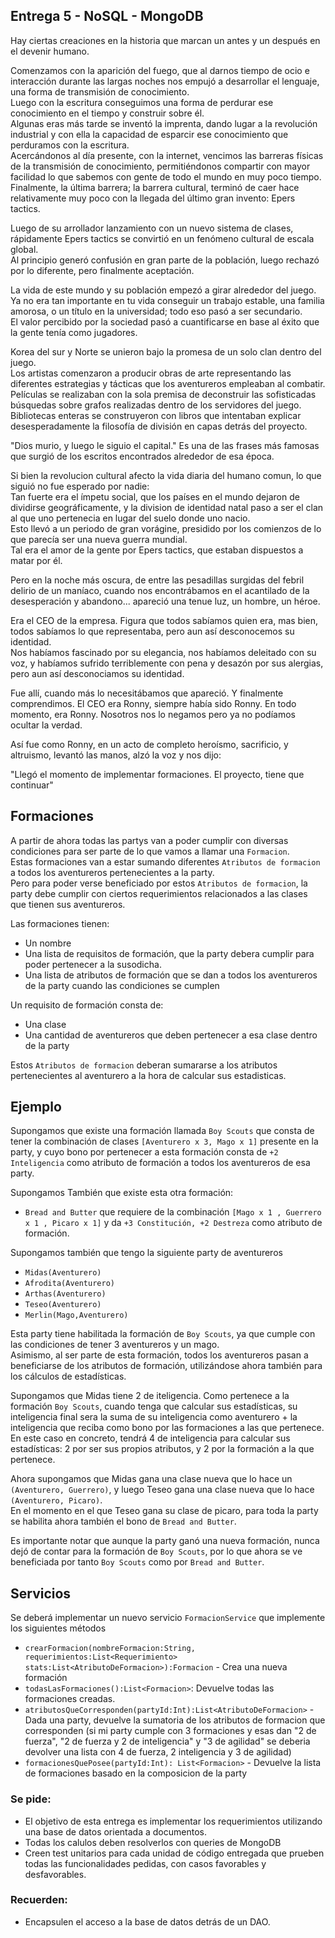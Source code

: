 
## Entrega 5 - NoSQL - MongoDB
Hay ciertas creaciones en la historia que marcan un antes y un después en el devenir humano.

Comenzamos con la aparición del fuego, que al darnos tiempo de ocio e interacción durante las largas noches nos empujó a desarrollar el lenguaje, una forma de transmisión de conocimiento. <br />
Luego con la escritura conseguimos una forma de perdurar ese conocimiento en el tiempo y construir sobre él.  <br />
Algunas eras más tarde se inventó la imprenta, dando lugar a la revolución industrial y con ella la capacidad de esparcir ese conocimiento que perduramos con la escritura.  <br />
Acercándonos al día presente, con la internet, vencimos las barreras físicas de la transmisión de conocimiento, permitiéndonos compartir con mayor facilidad lo que sabemos con gente de todo el mundo en muy poco tiempo.  <br />
Finalmente, la última barrera; la barrera cultural, terminó de caer hace relativamente muy poco con la llegada del último gran invento: Epers tactics.

Luego de su arrollador lanzamiento con un nuevo sistema de clases, rápidamente Epers tactics se convirtió en un fenómeno cultural de escala global.  <br />
Al principio generó confusión en gran parte de la población, luego rechazó por lo diferente, pero finalmente aceptación.

La vida de este mundo y su población empezó a girar alrededor del juego. Ya no era tan importante en tu vida conseguir un trabajo estable, una familia amorosa, o un título en la universidad; todo eso pasó a ser secundario.  <br />
El valor percibido por la sociedad pasó a cuantificarse en base al éxito que la gente tenía como jugadores.

Korea del sur y Norte se unieron bajo la promesa de un solo clan dentro del juego.  <br />
Los artistas comenzaron a producir obras de arte representando las diferentes estrategias y tácticas que los aventureros empleaban al combatir.  <br />
Películas se realizaban con la sola premisa de deconstruir las sofisticadas búsquedas sobre grafos realizadas dentro de los servidores del juego.  <br />
Bibliotecas enteras se construyeron con libros que intentaban explicar desesperadamente la filosofía de división en capas detrás del proyecto.

"Dios murio, y luego le siguio el capital." Es una de las frases más famosas que surgió de los escritos encontrados alrededor de esa época.

Si bien la revolucion cultural afecto la vida diaria del humano comun, lo que siguió no fue esperado por nadie:   <br />
Tan fuerte era el ímpetu social, que los países en el mundo dejaron de dividirse geográficamente, y la division de identidad natal paso a ser el clan al que uno pertenecia en lugar del suelo donde uno nacio.   <br />
Esto llevó a un periodo de gran vorágine, presidido por los comienzos de lo que parecía ser una nueva guerra mundial.  <br />
Tal era el amor de la gente por Epers tactics, que estaban dispuestos a matar por él.

Pero en la noche más oscura, de entre las pesadillas surgidas del febril delirio de un maníaco, cuando nos encontrábamos en el acantilado de la desesperación y abandono...  apareció una tenue luz, un hombre, un héroe.

Era el CEO de la empresa. Figura que todos sabíamos quien era, mas bien, todos sabíamos  lo que representaba, pero aun así desconocemos su identidad.  <br />
Nos habíamos fascinado por su elegancia, nos habíamos deleitado con su voz, y habíamos sufrido terriblemente con pena y desazón por sus alergias, pero aun así desconociamos su identidad.

Fue allí, cuando más lo necesitábamos que apareció. Y finalmente comprendimos. El CEO era Ronny, siempre había sido Ronny. En todo momento, era Ronny. Nosotros nos lo negamos pero ya no podíamos ocultar la verdad.

Así fue como Ronny, en un acto de completo heroísmo, sacrificio, y altruismo, levantó las manos, alzó la voz y nos dijo:

"Llegó el momento de implementar formaciones. El proyecto, tiene que continuar"


## Formaciones

A partir de ahora todas las partys van a poder cumplir con diversas condiciones para ser parte de lo que vamos a llamar una `Formacion`. <br />
Estas formaciones van a estar sumando diferentes `Atributos de formacion` a todos los aventureros pertenecientes a la party.  <br />
Pero para poder verse beneficiado por estos `Atributos de formacion`, la party debe cumplir con ciertos requerimientos relacionados a las clases que tienen sus aventureros. <br />

Las formaciones tienen:
- Un nombre
- Una lista de requisitos de formación, que la party debera cumplir para poder pertenecer a la susodicha.
- Una lista de atributos de formación que se dan a todos los aventureros de la party cuando las condiciones se cumplen

Un requisito de formación consta de:
- Una clase
- Una cantidad de aventureros que deben pertenecer a esa clase dentro de la party

Estos `Atributos de formacion` deberan sumararse a los atributos pertenecientes al aventurero a la hora de calcular sus estadisticas.

## Ejemplo

Supongamos que existe una formación llamada `Boy Scouts` que consta de tener la combinación de clases `[Aventurero x 3, Mago x 1]` presente en la party, y cuyo bono por pertenecer a esta formación consta de `+2 Inteligencia` como atributo de formación a todos los aventureros de esa party.

Supongamos También que existe esta otra formación:
- `Bread and Butter` que requiere de la combinación `[Mago x 1 , Guerrero x 1 , Picaro x 1]` y da `+3 Constitución, +2 Destreza` como atributo de formación.

Supongamos también que tengo la siguiente party de aventureros

- `Midas(Aventurero)`
- `Afrodita(Aventurero)`
- `Arthas(Aventurero)`
- `Teseo(Aventurero)`
- `Merlin(Mago,Aventurero)`

Esta party tiene habilitada la formación de `Boy Scouts`, ya que cumple con las condiciones de tener 3 aventureros y un mago. <br />
Asimismo, al ser parte de esta formación, todos los aventureros pasan a beneficiarse de los atributos de formación, utilizándose ahora también para los cálculos de estadísticas.

Supongamos que Midas tiene 2 de iteligencia. Como pertenece a la formación  `Boy Scouts`, cuando tenga que calcular sus estadísticas, su inteligencia final sera la suma de su inteligencia como aventurero + la inteligencia que reciba como bono por las formaciones a las que pertenece.   <br />
En este caso en concreto, tendrá 4 de inteligencia para calcular sus estadísticas: 2 por ser sus propios atributos, y 2 por la formación a la que pertenece.

Ahora supongamos que Midas gana una clase nueva que lo hace un `(Aventurero, Guerrero)`, y luego Teseo gana una clase nueva que lo hace `(Aventurero, Picaro)`. <br />
En el momento en el que Teseo gana su clase de picaro, para toda la party se habilita ahora también el bono de `Bread and Butter`.

Es importante notar que aunque la party ganó una nueva formación, nunca dejó de contar para la formación de `Boy Scouts`, por lo que ahora se ve beneficiada por tanto `Boy Scouts` como por `Bread and Butter`.

## Servicios

Se deberá implementar un nuevo servicio `FormacionService` que implemente los siguientes métodos

- `crearFormacion(nombreFormacion:String, requerimientos:List<Requerimiento> stats:List<AtributoDeFormacion>):Formacion` - Crea una nueva formación
- `todasLasFormaciones():List<Formacion>`: Devuelve todas las formaciones creadas.
- `atributosQueCorresponden(partyId:Int):List<AtributoDeFormacion>` - Dada una party, devuelve la sumatoria de los atributos de formacion que corresponden
  (si mi party cumple con 3 formaciones y esas dan "2 de fuerza", "2 de fuerza y 2 de inteligencia" y "3 de agilidad" se deberia devolver una lista con 4 de fuerza, 2 inteligencia y 3 de agilidad)
- `formacionesQuePosee(partyId:Int): List<Formacion>` - Devuelve la lista de formaciones basado en la composicion de la party


### Se pide:
- El objetivo de esta entrega es implementar los requerimientos utilizando una base de datos orientada a documentos.
- Todas los calulos deben resolverlos con queries de MongoDB
- Creen test unitarios para cada unidad de código entregada que prueben todas las funcionalidades pedidas, con casos favorables y desfavorables.

### Recuerden:
- Encapsulen el acceso a la base de datos detrás de un DAO.